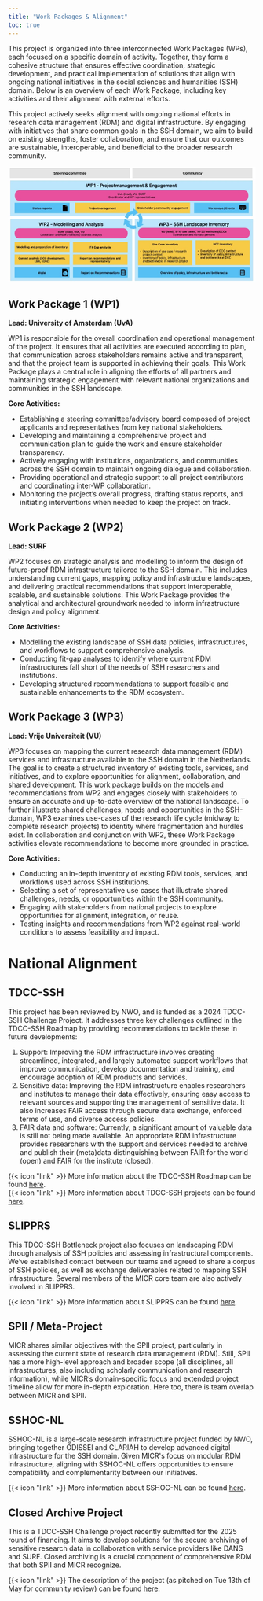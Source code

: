 ```yaml
---
title: "Work Packages & Alignment"
toc: true
---
```



This project is organized into three interconnected Work Packages (WPs), each focused on a specific domain of activity. Together, they form a cohesive structure that ensures effective coordination, strategic development, and practical implementation of solutions that align with ongoing national initiatives in the social sciences and humanities (SSH) domain. Below is an overview of each Work Package, including key activities and their alignment with external efforts.

This project actively seeks alignment with ongoing national efforts in research data management (RDM) and digital infrastructure. By engaging with initiatives that share common goals in the SSH domain, we aim to build on existing strengths, foster collaboration, and ensure that our outcomes are sustainable, interoperable, and beneficial to the broader research community.

<p align="center">
  <img src="work-packages.jpg" alt="Centered Image">
</p>

## Work Package 1 (WP1)
**Lead: University of Amsterdam (UvA)**

WP1 is responsible for the overall coordination and operational management of the project. It ensures that all activities are executed according to plan, that communication across stakeholders remains active and transparent, and that the project team is supported in achieving their goals. This Work Package plays a central role in aligning the efforts of all partners and maintaining strategic engagement with relevant national organizations and communities in the SSH landscape.

**Core Activities:**
* Establishing a steering committee/advisory board composed of project applicants and representatives from key national stakeholders.
* Developing and maintaining a comprehensive project and communication plan to guide the work and ensure stakeholder transparency.
* Actively engaging with institutions, organizations, and communities across the SSH domain to maintain ongoing dialogue and collaboration.
* Providing operational and strategic support to all project contributors and coordinating inter-WP collaboration.
* Monitoring the project’s overall progress, drafting status reports, and initiating interventions when needed to keep the project on track.

## Work Package 2 (WP2)
**Lead: SURF**

WP2 focuses on strategic analysis and modelling to inform the design of future-proof RDM infrastructure tailored to the SSH domain. This includes understanding current gaps, mapping policy and infrastructure landscapes, and delivering practical recommendations that support interoperable, scalable, and sustainable solutions. This Work Package provides the analytical and architectural groundwork needed to inform infrastructure design and policy alignment.

**Core Activities:**
* Modelling the existing landscape of SSH data policies, infrastructures, and workflows to support comprehensive analysis.
* Conducting fit-gap analyses to identify where current RDM infrastructures fall short of the needs of SSH researchers and institutions.
* Developing structured recommendations to support feasible and sustainable enhancements to the RDM ecosystem.

## Work Package 3 (WP3)
**Lead: Vrije Universiteit (VU)**

WP3 focuses on mapping the current research data management (RDM) services and infrastructure available to the SSH domain in the Netherlands. The goal is to create a structured inventory of existing tools, services, and initiatives, and to explore opportunities for alignment, collaboration, and shared development. This work package builds on the models and recommendations from WP2 and engages closely with stakeholders to ensure an accurate and up-to-date overview of the national landscape. To further illustrate shared challenges, needs and opportunities in the SSH-domain, WP3 examines use-cases of the research life cycle (midway to complete research projects) to identity where fragmentation and hurdles exist. In collaboration and conjunction with WP2, these Work Package activities elevate recommendations to become more grounded in practice. 

**Core Activities:**

* Conducting an in-depth inventory of existing RDM tools, services, and workflows used across SSH institutions.
* Selecting a set of representative use cases that illustrate shared challenges, needs, or opportunities within the SSH community.
* Engaging with stakeholders from national projects to explore opportunities for alignment, integration, or reuse.
* Testing insights and recommendations from WP2 against real-world conditions to assess feasibility and impact.

# National Alignment

## TDCC-SSH

This project has been reviewed by NWO, and is funded as a 2024 TDCC-SSH Challenge Project. It addresses three key challenges outlined in the TDCC-SSH Roadmap by providing recommendations to tackle these in future developments: 
1. Support: Improving the RDM infrastructure involves creating streamlined, integrated, and largely automated support workflows that improve communication, develop documentation and training, and encourage adoption of RDM products and services.
2. Sensitive data: Improving the RDM infrastructure enables researchers and institutes to manage their data effectively, ensuring easy access to relevant sources and supporting the management of sensitive data. It also increases FAIR access through secure data exchange, enforced terms of use, and diverse access policies.
3. FAIR data and software: Currently, a significant amount of valuable data is still not being made available. An appropriate RDM infrastructure provides researchers with the support and services needed to archive and publish their (meta)data distinguishing between FAIR for the world (open) and FAIR for the institute (closed).

{{< icon "link" >}} More information about the TDCC-SSH Roadmap can be found <a href="https://tdcc.nl/wp-content/uploads/2023/02/Roadmap-TDCC-SSH.pdf">here</a>.<br>
{{< icon "link" >}} More information about TDCC-SSH projects can be found <a href="https://tdcc.nl/projects/project-initiatives-ssh/">here</a>. 

## SLIPPRS 

This TDCC-SSH Bottleneck project also focuses on landscaping RDM through analysis of SSH policies and assessing infrastructural components. We’ve established contact between our teams and agreed to share a corpus of SSH policies, as well as exchange deliverables related to mapping SSH infrastructure. Several members of the MICR core team are also actively involved in SLIPPRS. 

{{< icon "link" >}} More information about SLIPPRS can be found <a href="https://tdcc.nl/tdcc-ssh-bottleneck-projects/">here</a>.

## SPII / Meta-Project

MICR shares similar objectives with the SPII project, particularly in assessing the current state of research data management (RDM). Still, SPII has a more high-level approach and broader scope (all disciplines, all infrastructures, also including scholarly communication and research information), while MICR’s domain-specific focus and extended project timeline allow for more in-depth exploration. Here too, there is team overlap between MICR and SPII.

## SSHOC-NL 

SSHOC-NL is a large-scale research infrastructure project funded by NWO, bringing together ODISSEI and CLARIAH to develop advanced digital infrastructure for the SSH domain. Given MICR's focus on modular RDM infrastructure, aligning with SSHOC-NL offers opportunities to ensure compatibility and complementarity between our initiatives.  

{{< icon "link" >}} More information about SSHOC-NL can be found <a href="https://sshoc.nl/">here</a>.

## Closed Archive Project

This is a TDCC-SSH Challenge project recently submitted for the 2025 round of financing. It aims to develop solutions for the secure archiving of sensitive research data in collaboration with service providers like DANS and SURF. Closed archiving is a crucial component of comprehensive RDM that both SPII and MICR recognize.

{{< icon "link" >}} The description of the project (as pitched on Tue 13th of May for community review) can be found <a href="https://docs.google.com/spreadsheets/d/1GJVYkc7O4xII4-yb_a-ONiDDjTlhAxoa/edit?gid=1566379013#gid=1566379013">here</a>.





